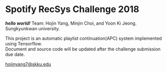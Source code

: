 
# Spotify RecSys Challenge 2018
***hello world!*** Team: Hojin Yang, Minjin Choi, and Yoon Ki Jeong.  
Sungkyunkwan university.   

This project is an automatic playlist continuation(APC) system implemented using Tensorflow.  
Document and source code will be updated after the challenge submission due date.   
  
hojinyang7@skku.edu



